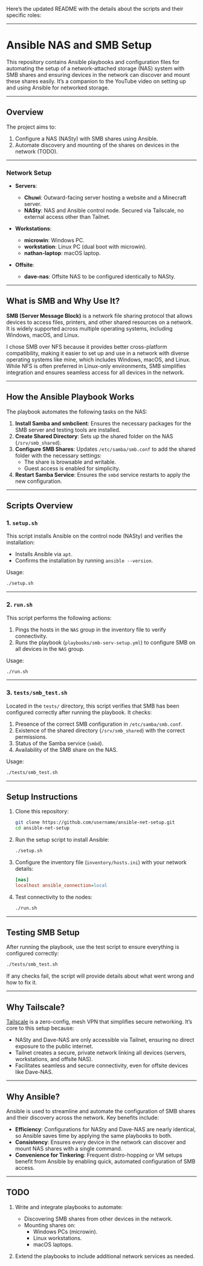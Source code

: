 Here’s the updated README with the details about the scripts and their specific roles:

---

# Ansible NAS and SMB Setup

This repository contains Ansible playbooks and configuration files for automating the setup of a network-attached storage (NAS) system with SMB shares and ensuring devices in the network can discover and mount these shares easily. It’s a companion to the YouTube video on setting up and using Ansible for networked storage.

---

## **Overview**

The project aims to:
1. Configure a NAS (NASty) with SMB shares using Ansible.
2. Automate discovery and mounting of the shares on devices in the network (TODO).

---

### **Network Setup**

- **Servers**:
  - **Chuwi**: Outward-facing server hosting a website and a Minecraft server.
  - **NASty**: NAS and Ansible control node. Secured via Tailscale, no external access other than Tailnet.

- **Workstations**:
  - **microwin**: Windows PC.
  - **workstation**: Linux PC (dual boot with microwin).
  - **nathan-laptop**: macOS laptop.

- **Offsite**:
  - **dave-nas**: Offsite NAS to be configured identically to NASty.

---

## **What is SMB and Why Use It?**

**SMB (Server Message Block)** is a network file sharing protocol that allows devices to access files, printers, and other shared resources on a network. It is widely supported across multiple operating systems, including Windows, macOS, and Linux.

I chose SMB over NFS because it provides better cross-platform compatibility, making it easier to set up and use in a network with diverse operating systems like mine, which includes Windows, macOS, and Linux. While NFS is often preferred in Linux-only environments, SMB simplifies integration and ensures seamless access for all devices in the network.

---

## **How the Ansible Playbook Works**

The playbook automates the following tasks on the NAS:
1. **Install Samba and smbclient**: Ensures the necessary packages for the SMB server and testing tools are installed.
2. **Create Shared Directory**: Sets up the shared folder on the NAS (`/srv/smb_shared`).
3. **Configure SMB Shares**: Updates `/etc/samba/smb.conf` to add the shared folder with the necessary settings:
   - The share is browsable and writable.
   - Guest access is enabled for simplicity.
4. **Restart Samba Service**: Ensures the `smbd` service restarts to apply the new configuration.

---

## **Scripts Overview**

### **1. `setup.sh`**
This script installs Ansible on the control node (NASty) and verifies the installation:
- Installs Ansible via `apt`.
- Confirms the installation by running `ansible --version`.

Usage:
```bash
./setup.sh
```

---

### **2. `run.sh`**
This script performs the following actions:
1. Pings the hosts in the `NAS` group in the inventory file to verify connectivity.
2. Runs the playbook (`playbooks/smb-serv-setup.yml`) to configure SMB on all devices in the `NAS` group.

Usage:
```bash
./run.sh
```

---

### **3. `tests/smb_test.sh`**
Located in the `tests/` directory, this script verifies that SMB has been configured correctly after running the playbook. It checks:
1. Presence of the correct SMB configuration in `/etc/samba/smb.conf`.
2. Existence of the shared directory (`/srv/smb_shared`) with the correct permissions.
3. Status of the Samba service (`smbd`).
4. Availability of the SMB share on the NAS.

Usage:
```bash
./tests/smb_test.sh
```

---

## **Setup Instructions**

1. Clone this repository:
   ```bash
   git clone https://github.com/username/ansible-net-setup.git
   cd ansible-net-setup
   ```

2. Run the setup script to install Ansible:
   ```bash
   ./setup.sh
   ```

3. Configure the inventory file (`inventory/hosts.ini`) with your network details:
   ```ini
   [nas]
   localhost ansible_connection=local
   ```

4. Test connectivity to the nodes:
   ```bash
   ./run.sh
   ```

---

## **Testing SMB Setup**

After running the playbook, use the test script to ensure everything is configured correctly:
```bash
./tests/smb_test.sh
```

If any checks fail, the script will provide details about what went wrong and how to fix it.

---

## **Why Tailscale?**

[Tailscale](https://tailscale.com/) is a zero-config, mesh VPN that simplifies secure networking. It’s core to this setup because:
- NASty and Dave-NAS are only accessible via Tailnet, ensuring no direct exposure to the public internet.
- Tailnet creates a secure, private network linking all devices (servers, workstations, and offsite NAS).
- Facilitates seamless and secure connectivity, even for offsite devices like Dave-NAS.

---

## **Why Ansible?**

Ansible is used to streamline and automate the configuration of SMB shares and their discovery across the network. Key benefits include:

- **Efficiency**: Configurations for NASty and Dave-NAS are nearly identical, so Ansible saves time by applying the same playbooks to both.
- **Consistency**: Ensures every device in the network can discover and mount NAS shares with a single command.
- **Convenience for Tinkering**: Frequent distro-hopping or VM setups benefit from Ansible by enabling quick, automated configuration of SMB access.

---

## **TODO**
1. Write and integrate playbooks to automate:
   - Discovering SMB shares from other devices in the network.
   - Mounting shares on:
     - Windows PCs (microwin).
     - Linux workstations.
     - macOS laptops.

2. Extend the playbooks to include additional network services as needed.

